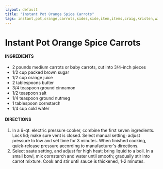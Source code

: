 ```yaml
---
layout: default
title: "Instant Pot Orange Spice Carrots"
tags: instant,pot,orange,carrots,sides,side,item,items,craig,kristen,willett
---
```

# Instant Pot Orange Spice Carrots

#### INGREDIENTS
- 2 pounds medium carrots or baby carrots, cut into 3/4-inch pieces
- 1/2 cup packed brown sugar
- 1/2 cup orange juice
- 2 tablespoons butter
- 3/4 teaspoon ground cinnamon
- 1/2 teaspoon salt
- 1/4 teaspoon ground nutmeg
- 1 tablespoon cornstarch
- 1/4 cup cold water

#### DIRECTIONS
1. In a 6-qt. electric pressure cooker, combine the first seven ingredients. Lock lid; make sure vent is closed. Select manual setting; adjust pressure to low and set time for 3 minutes. When finished cooking, quick-release pressure according to manufacturer's directions.
2. Select saute setting, and adjust for high heat; bring liquid to a boil. In a small bowl, mix cornstarch and water until smooth; gradually stir into carrot mixture. Cook and stir until sauce is thickened, 1-2 minutes.
